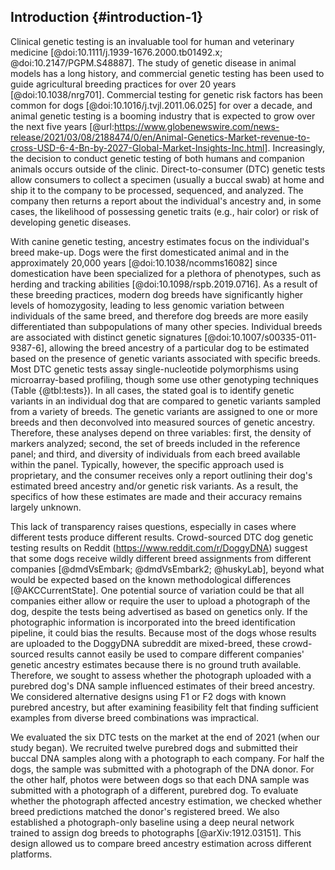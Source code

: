 ## Introduction {#introduction-1}

Clinical genetic testing is an invaluable tool for human and veterinary medicine [@doi:10.1111/j.1939-1676.2000.tb01492.x; @doi:10.2147/PGPM.S48887].
The study of genetic disease in animal models has a long history, and commercial genetic testing has been used to guide agricultural breeding practices for over 20 years [@doi:10.1038/nrg701].
Commercial testing for genetic risk factors has been common for dogs [@doi:10.1016/j.tvjl.2011.06.025] for over a decade, and animal genetic testing is a booming industry that is expected to grow over the next five years [@url:https://www.globenewswire.com/news-release/2021/03/08/2188474/0/en/Animal-Genetics-Market-revenue-to-cross-USD-6-4-Bn-by-2027-Global-Market-Insights-Inc.html].
Increasingly, the decision to conduct genetic testing of both humans and companion animals occurs outside of the clinic.
Direct-to-consumer (DTC) genetic tests allow consumers to collect a specimen (usually a buccal swab) at home and ship it to the company to be processed, sequenced, and analyzed.
The company then returns a report about the individual's ancestry and, in some cases, the likelihood of possessing genetic traits (e.g., hair color) or risk of developing genetic diseases.

With canine genetic testing, ancestry estimates focus on the individual's breed make-up.
Dogs were the first domesticated animal and in the approximately 20,000 years [@doi:10.1038/ncomms16082] since domestication have been specialized for a plethora of phenotypes, such as herding and tracking abilities [@doi:10.1098/rspb.2019.0716].
As a result of these breeding practices,  modern dog breeds have significantly higher levels of homozygosity, leading to less genomic variation between individuals of the same breed, and therefore dog breeds are more easily differentiated than subpopulations of many other species.
Individual breeds are associated with distinct genetic signatures [@doi:10.1007/s00335-011-9387-6], allowing the breed ancestry of a particular dog to be estimated based on the presence of genetic variants associated with specific breeds.
Most DTC genetic tests assay single-nucleotide polymorphisms using microarray-based profiling, though some use other genotyping techniques (Table {@tbl:tests}).
In all cases, the stated goal is to identify genetic variants in an individual dog that are compared to genetic variants sampled from a variety of breeds.
The genetic variants are assigned to one or more breeds and then deconvolved into measured sources of genetic ancestry.
Therefore, these analyses depend on three variables: first, the density of markers analyzed; second, the set of breeds included in the reference panel; and third, and diversity of individuals from each breed available within the panel.
Typically, however, the specific approach used is proprietary, and the consumer receives only a report outlining their dog's estimated breed ancestry and/or genetic risk variants.
As a result, the specifics of how these estimates are made and their accuracy remains largely unknown.

This lack of transparency raises questions, especially in cases where different tests produce different results.
Crowd-sourced DTC dog genetic testing results on Reddit (https://www.reddit.com/r/DoggyDNA) suggest that some dogs receive wildly different breed assignments from different companies [@dmdVsEmbark; @dmdVsEmbark2; @huskyLab], beyond what would be expected based on the known methodological differences [@AKCCurrentState].
One potential source of variation could be that all companies either allow or require the user to upload a photograph of the dog, despite the tests being advertised as based on genetics only.
If the photographic information is incorporated into the breed identification pipeline, it could bias the results.
Because most of the dogs whose results are uploaded to the DoggyDNA subreddit are mixed-breed, these crowd-sourced results cannot easily be used to compare different companies' genetic ancestry estimates because there is no ground truth available.
Therefore, we sought to assess whether the photograph uploaded with a purebred dog's DNA sample influenced estimates of their breed ancestry.
We considered alternative designs using F1 or F2 dogs with known purebred ancestry, but after examining feasibility felt that finding sufficient examples from diverse breed combinations was impractical.

We evaluated the six DTC tests on the market at the end of 2021 (when our study began).
We recruited twelve purebred dogs and submitted their buccal DNA samples along with a photograph to each company.
For half the dogs, the sample was submitted with a photograph of the DNA donor.
For the other half, photos were between dogs so that each DNA sample was submitted with a photograph of a different, purebred dog.
To evaluate whether the photograph affected ancestry estimation, we checked whether breed predictions matched the donor's registered breed.
We also established a photograph-only baseline using a deep neural network trained to assign dog breeds to photographs [@arXiv:1912.03151].
This design allowed us to compare breed ancestry estimation across different platforms.

